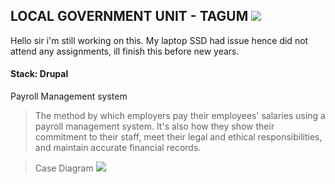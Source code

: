## LOCAL GOVERNMENT UNIT - TAGUM  ![](C:\Users\johan\OneDrive\Desktop\Logo1.png)

Hello sir i'm still working on this.
My laptop SSD had issue hence did not attend any assignments, ill finish this before new years.

#### Stack: Drupal

Payroll Management system

> The method by which employers pay their employees' salaries using a payroll management system. It's also how they show their commitment to their staff, meet their legal and ethical responsibilities, and maintain accurate financial records.

>Case Diagram ![](C:\Users\johan\OneDrive\Desktop\Logo2.png)






